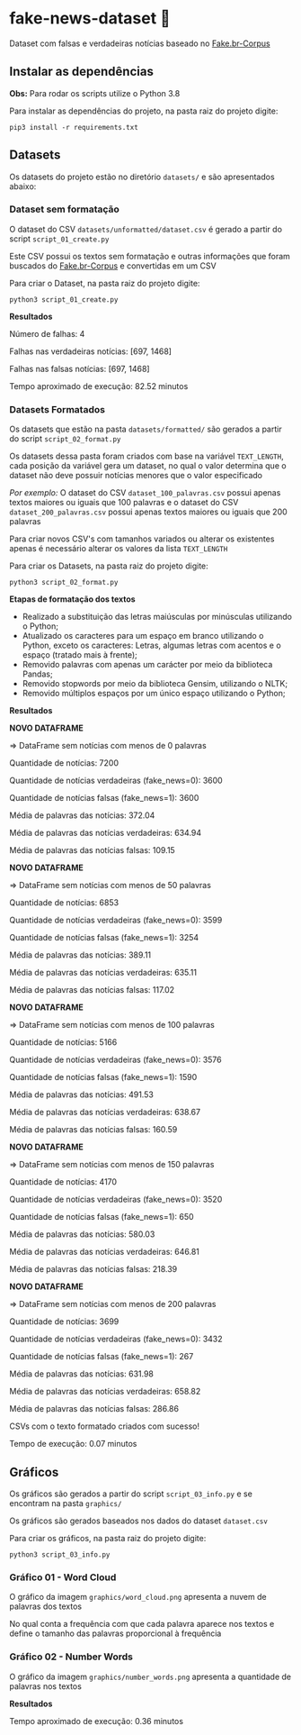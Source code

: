 # fake-news-dataset :floppy_disk:

Dataset com falsas e verdadeiras notícias baseado no [Fake.br-Corpus](https://github.com/roneysco/Fake.br-Corpus)

## Instalar as dependências

**Obs:** Para rodar os scripts utilize o Python 3.8

Para instalar as dependências do projeto, na pasta raiz do projeto digite:

`pip3 install -r requirements.txt`

## Datasets

Os datasets do projeto estão no diretório `datasets/` e são apresentados abaixo:

### Dataset sem formatação

O dataset do CSV `datasets/unformatted/dataset.csv` é gerado a partir do script `script_01_create.py`

Este CSV possui os textos sem formatação e outras informações que foram buscados do [Fake.br-Corpus](https://github.com/roneysco/Fake.br-Corpus) e convertidas em um CSV

Para criar o Dataset, na pasta raiz do projeto digite:

`python3 script_01_create.py`

**Resultados**

Número de falhas: 4

Falhas nas verdadeiras notícias: [697, 1468]

Falhas nas falsas notícias: [697, 1468]

Tempo aproximado de execução: 82.52 minutos

### Datasets Formatados

Os datasets que estão na pasta `datasets/formatted/` são gerados a partir do script `script_02_format.py`

Os datasets dessa pasta foram criados com base na variável `TEXT_LENGTH`, cada posição da variável gera um dataset, no qual o valor determina que o dataset não deve possuir notícias menores que o valor especificado

*Por exemplo:* O dataset do CSV `dataset_100_palavras.csv` possui apenas textos maiores ou iguais que 100 palavras e o dataset do CSV `dataset_200_palavras.csv` possui apenas textos maiores ou iguais que 200 palavras

Para criar novos CSV's com tamanhos variados ou alterar os existentes apenas é necessário alterar os valores da lista `TEXT_LENGTH`

Para criar os Datasets, na pasta raiz do projeto digite:

`python3 script_02_format.py`

**Etapas de formatação dos textos**

 - Realizado a substituição das letras maiúsculas por minúsculas utilizando o Python;
 - Atualizado os caracteres para um espaço em branco utilizando o Python, exceto os caracteres: Letras, algumas letras com acentos e o espaço (tratado mais à frente);
 - Removido palavras com apenas um carácter por meio da biblioteca Pandas;
 - Removido stopwords por meio da biblioteca Gensim, utilizando o NLTK;
 - Removido múltiplos espaços por um único espaço utilizando o Python;

**Resultados**

**NOVO DATAFRAME**

=> DataFrame sem notícias com menos de 0 palavras

Quantidade de notícias: 7200

Quantidade de notícias verdadeiras (fake_news=0): 3600

Quantidade de notícias falsas (fake_news=1): 3600

Média de palavras das notícias: 372.04

Média de palavras das notícias verdadeiras: 634.94

Média de palavras das notícias falsas: 109.15

**NOVO DATAFRAME**

=> DataFrame sem notícias com menos de 50 palavras

Quantidade de notícias: 6853

Quantidade de notícias verdadeiras (fake_news=0): 3599

Quantidade de notícias falsas (fake_news=1): 3254

Média de palavras das notícias: 389.11

Média de palavras das notícias verdadeiras: 635.11

Média de palavras das notícias falsas: 117.02

**NOVO DATAFRAME**

=> DataFrame sem notícias com menos de 100 palavras

Quantidade de notícias: 5166

Quantidade de notícias verdadeiras (fake_news=0): 3576

Quantidade de notícias falsas (fake_news=1): 1590

Média de palavras das notícias: 491.53

Média de palavras das notícias verdadeiras: 638.67

Média de palavras das notícias falsas: 160.59

**NOVO DATAFRAME**

=> DataFrame sem notícias com menos de 150 palavras

Quantidade de notícias: 4170

Quantidade de notícias verdadeiras (fake_news=0): 3520

Quantidade de notícias falsas (fake_news=1): 650

Média de palavras das notícias: 580.03

Média de palavras das notícias verdadeiras: 646.81

Média de palavras das notícias falsas: 218.39

**NOVO DATAFRAME**

=> DataFrame sem notícias com menos de 200 palavras

Quantidade de notícias: 3699

Quantidade de notícias verdadeiras (fake_news=0): 3432

Quantidade de notícias falsas (fake_news=1): 267

Média de palavras das notícias: 631.98

Média de palavras das notícias verdadeiras: 658.82

Média de palavras das notícias falsas: 286.86

CSVs com o texto formatado criados com sucesso! 

Tempo de execução: 0.07 minutos

## Gráficos

Os gráficos são gerados a partir do script `script_03_info.py` e se encontram na pasta `graphics/`

Os gráficos são gerados baseados nos dados do dataset `dataset.csv`

Para criar os gráficos, na pasta raiz do projeto digite:

`python3 script_03_info.py`

### Gráfico 01 - Word Cloud

O gráfico da imagem `graphics/word_cloud.png` apresenta a nuvem de palavras dos textos

No qual conta a frequência com que cada palavra aparece nos textos e define o tamanho das palavras proporcional à frequência

### Gráfico 02 - Number Words

O gráfico da imagem `graphics/number_words.png` apresenta a quantidade de palavras nos textos

**Resultados**

Tempo aproximado de execução: 0.36 minutos
